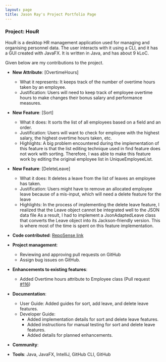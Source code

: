 ```yaml
---
layout: page
title: Jason Ray's Project Portfolio Page
---
```


### Project: HouR

HouR is a desktop HR management application used for managing and organising personnel data. The user interacts with it using a CLI, and it has a GUI created with JavaFX. It is written in Java, and has about 9 kLoC.

Given below are my contributions to the project.

* **New Attribute**: [OvertimeHours]
    * What it represents: It keeps track of the number of overtime hours taken by an employee.
    * Justification: Users will need to keep track of employee overtime hours to make changes their bonus salary and performance measures.

* **New Feature**: [Sort]
    * What it does: It sorts the list of all employees based on a field and an order.
    * Justification: Users will want to check for employee with the highest salary, the highest overtime hours taken, etc.
    * Highlights: A big problem encountered during the implementation of this feature is that
      the list editing technique used in find feature does not work with sorting. Therefore, I was able to make this feature work
      by editing the original employee list in UniqueEmployeeList.

* **New Feature**: [DeleteLeave]
    * What it does: It deletes a leave from the list of leaves an employee has taken.
    * Justification: Users might have to remove an allocated employee leave because of a mis-input, which will need a delete feature for the leave
    * Highlights: In the process of implementing the delete leave feature, I realized that the Leave object cannot be integrated well to the JSON data file
      As a result, I had to implement a JsonAdaptedLeave class that converts the Leave object into its Jackson-friendly version.
      This is where most of the time is spent on this feature implementation.

* **Code contributed**: [RepoSense link](https://nus-cs2103-ay2324s1.github.io/tp-dashboard/?search=JasonRay168&breakdown=true)

* **Project management**:
    * Reviewing and approving pull requests on GitHub
    * Assign bug issues on GitHub.

* **Enhancements to existing features**:
    * Added Overtime hours attribute to Employee class (Pull request [#116](https://github.com/AY2324S1-CS2103T-W12-1/tp/pull/116))

* **Documentation**:
    * User Guide: Added guides for sort, add leave, and delete leave features.
    * Developer Guide:
        * Added implementation details for sort and delete leave features.
        * Added instructions for manual testing for sort and delete leave features.
        * Added details for planned enhancements.

* **Community**:

* **Tools**: Java, JavaFX, IntelliJ, GitHub CLI, GitHub
